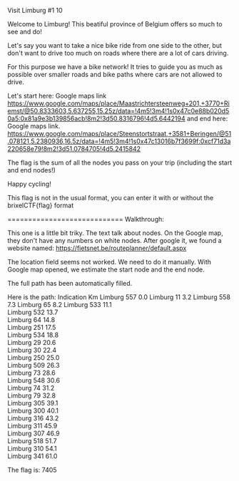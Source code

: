  Visit Limburg #1
10

Welcome to Limburg! This beatiful province of Belgium offers so much to see and do!

Let's say you want to take a nice bike ride from one side to the other, but don't want to drive too much on roads where there are a lot of cars driving.

For this purpose we have a bike network! It tries to guide you as much as possible over smaller roads and bike paths where cars are not allowed to drive.

Let's start here: 
Google maps link 
https://www.google.com/maps/place/Maastrichtersteenweg+201,+3770+Riemst/@50.8333603,5.637255,15.25z/data=!4m5!3m4!1s0x47c0e88b020d50a5:0x81a9e3b139856acb!8m2!3d50.8316796!4d5.6442194
and  end here: 
Google maps link.
https://www.google.com/maps/place/Steenstortstraat,+3581+Beringen/@51.078121,5.2380936,16.5z/data=!4m5!3m4!1s0x47c13016b7f3699f:0xcf71d3a220658e79!8m2!3d51.0784705!4d5.2415842


The flag is the sum of all the nodes you pass on your trip (including the start and end nodes!)

Happy cycling!

This flag is not in the usual format, you can enter it with or without the brixelCTF{flag} format


============================
Walkthrough:

This one is a little bit triky. The text talk about nodes. On the Google map, they don't have any numbers on white nodes. After google it, we found a website named:
https://fietsnet.be/routeplanner/default.aspx



The location field seems not worked. We need to do it manually. With Google map opened, we estimate the start node and the end node.

The full path has been automatically filled.

Here is the path:
Indication	Km
Limburg 557	0.0	
Limburg 11	3.2	
Limburg 558	7.3	
Limburg 65	8.2	
Limburg 533	11.1	
Limburg 532	13.7	
Limburg 64	14.8	
Limburg 251	17.5	
Limburg 534	18.8	
Limburg 29	20.6	
Limburg 30	22.4	
Limburg 250	25.0	
Limburg 509	26.3	
Limburg 73	28.6	
Limburg 548	30.6	
Limburg 74	31.2	
Limburg 79	32.8	
Limburg 305	39.1	
Limburg 300	40.1	
Limburg 316	43.2	
Limburg 311	45.9	
Limburg 307	46.9	
Limburg 518	51.7	
Limburg 310	54.1	
Limburg 341	61.0	

The flag is:
7405
